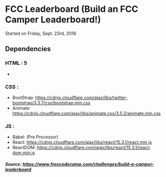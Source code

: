 # FCC Leaderboard (Build an FCC Camper Leaderboard!)

Started on Friday, Sept. 23rd, 2016

## Dependencies

### HTML : 5
*

### CSS :
* BootStrap: https://cdnjs.cloudflare.com/ajax/libs/twitter-bootstrap/3.3.7/css/bootstrap.min.css
* Animate: https://cdnjs.cloudflare.com/ajax/libs/animate.css/3.5.2/animate.min.css

### JS :
* Babel: (Pre Processor)
* React: https://cdnjs.cloudflare.com/ajax/libs/react/15.3.1/react.min.js
* ReactDOM: https://cdnjs.cloudflare.com/ajax/libs/react/15.3.1/react-dom.min.js

##### Source: https://www.freecodecamp.com/challenges/build-a-camper-leaderboard
